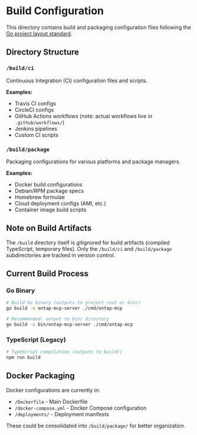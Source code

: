 # Build Configuration

This directory contains build and packaging configuration files following the [Go project layout standard](https://github.com/golang-standards/project-layout).

## Directory Structure

### `/build/ci`
Continuous Integration (CI) configuration files and scripts.

**Examples:**
- Travis CI configs
- CircleCI configs
- GitHub Actions workflows (note: actual workflows live in `.github/workflows/`)
- Jenkins pipelines
- Custom CI scripts

### `/build/package`
Packaging configurations for various platforms and package managers.

**Examples:**
- Docker build configurations
- Debian/RPM package specs
- Homebrew formulae
- Cloud deployment configs (AMI, etc.)
- Container image build scripts

## Note on Build Artifacts

The `/build` directory itself is gitignored for build artifacts (compiled TypeScript, temporary files).
Only the `/build/ci` and `/build/package` subdirectories are tracked in version control.

## Current Build Process

### Go Binary
```bash
# Build Go binary (outputs to project root or bin/)
go build -o ontap-mcp-server ./cmd/ontap-mcp

# Recommended: output to bin/ directory
go build -o bin/ontap-mcp-server ./cmd/ontap-mcp
```

### TypeScript (Legacy)
```bash
# TypeScript compilation (outputs to build/)
npm run build
```

## Docker Packaging

Docker configurations are currently in:
- `/Dockerfile` - Main Dockerfile
- `/docker-compose.yml` - Docker Compose configuration
- `/deployments/` - Deployment manifests

These could be consolidated into `/build/package/` for better organization.
